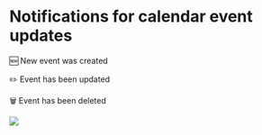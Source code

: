 # Notifications for calendar event updates

🆕 New event was created

✏️ Event has been updated

🗑 Event has been deleted

![](https://github.com/nickv-nextcloud/event_update_notification/raw/master/docs/demo.png)
